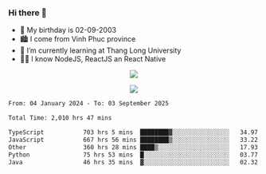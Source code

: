 ### Hi there 👋
- 🎂 My birthday is 02-09-2003
- 🏙️ I come from Vinh Phuc province
- 🌱 I’m currently learning at Thang Long University
- 🧑‍💻 I know NodeJS, ReactJS an React Native
<p align="center"><img src="https://github-readme-stats.vercel.app/api?username=tmquang0209&show_icons=true&theme=gradient"></p>
<p align="center"><img src="https://github-readme-stats.vercel.app/api/top-langs/?username=tmquang0209&hide=scss,css&langs_count=10"></p>
<!--START_SECTION:waka-->

```txt
From: 04 January 2024 - To: 03 September 2025

Total Time: 2,010 hrs 47 mins

TypeScript           703 hrs 5 mins  ████████▓░░░░░░░░░░░░░░░░   34.97 %
JavaScript           667 hrs 56 mins ████████▒░░░░░░░░░░░░░░░░   33.22 %
Other                360 hrs 28 mins ████▒░░░░░░░░░░░░░░░░░░░░   17.93 %
Python               75 hrs 53 mins  █░░░░░░░░░░░░░░░░░░░░░░░░   03.77 %
Java                 46 hrs 35 mins  ▓░░░░░░░░░░░░░░░░░░░░░░░░   02.32 %
```

<!--END_SECTION:waka-->
